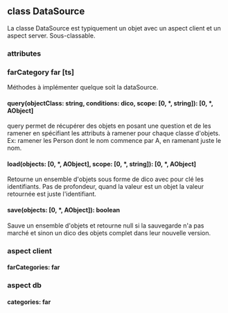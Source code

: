 ## class DataSource

La classe DataSource est typiquement un objet avec un aspect client et un aspect server.
Sous-classable.

### attributes

### farCategory far [ts]
Méthodes à implémenter quelque soit la dataSource.

#### query(objectClass: string, conditions: dico, scope: [0, *, string]): [0, *, AObject]
query permet de récupérer des objets en posant une question et de les ramener en spécifiant les attributs à ramener pour chaque classe d'objets.
Ex: ramener les Person dont le nom commence par A, en ramenant juste le nom.

#### load(objects: [0, *, AObject], scope: [0, *, string]): [0, *, AObject]
Retourne un ensemble d'objets sous forme de dico avec pour clé les identifiants.
Pas de profondeur, quand la valeur est un objet la valeur retournée est juste l'identifiant.

#### save(objects: [0, *, AObject]): boolean
Sauve un ensemble d'objets et retourne null si la sauvegarde n'a pas marché et sinon un dico des objets complet dans leur nouvelle version.

### aspect client
#### farCategories: far

### aspect db
#### categories: far
